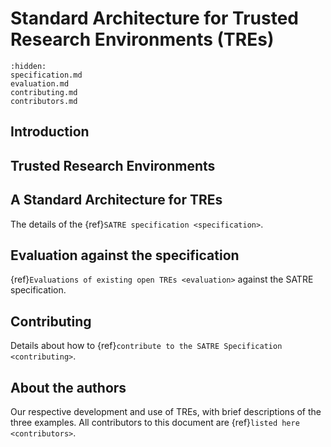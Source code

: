 # Standard Architecture for Trusted Research Environments (TREs)

```{toctree}
:hidden:
specification.md
evaluation.md
contributing.md
contributors.md
```

## Introduction

<!-- Motivation: Why a TRE specification is needed/ useful and a description of the broader SATRE project, conception and goals -->

## Trusted Research Environments

<!-- What are they, how many exist, the broad categories -->

## A Standard Architecture for TREs

The details of the {ref}`SATRE specification <specification>`.

## Evaluation against the specification

{ref}`Evaluations of existing open TREs <evaluation>` against the SATRE specification.

## Contributing

Details about how to {ref}`contribute to the SATRE Specification <contributing>`.

## About the authors

Our respective development and use of TREs, with brief descriptions of the three examples.
All contributors to this document are {ref}`listed here <contributors>`.
